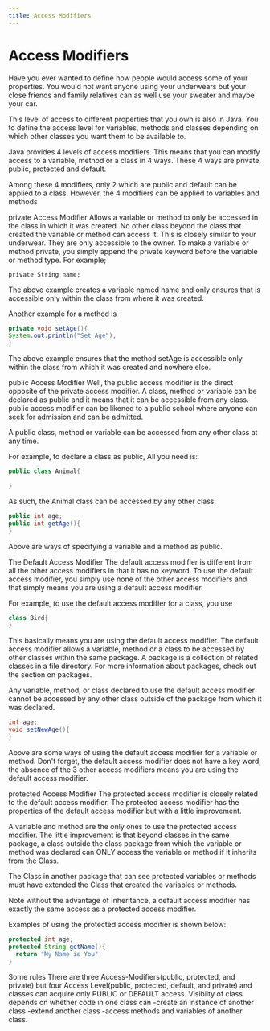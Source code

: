 ```yaml
---
title: Access Modifiers
---
```

# Access Modifiers

Have you ever wanted to define how people would access some of your properties. You would not want anyone using your underwears but your close friends and family relatives can as well use your sweater and maybe your car.

This level of access to different properties that you own is also in Java. You to define the access level for variables, methods and classes depending on which other classes you want them to be available to.

Java provides 4 levels of access modifiers. This means that you can modify access to a variable, method or a class in 4 ways. These 4 ways are private, public, protected and default.

Among these 4 modifiers, only 2 which are public and default can be applied to a class. However, the 4 modifiers can be applied to variables and methods

private Access Modifier
Allows a variable or method to only be accessed in the class in which it was created. No other class beyond the class that created the variable or method can access it. This is closely similar to your underwear. They are only accessible to the owner. To make a variable or method private, you simply append the private keyword before the variable or method type. For example;

`private String name;`
       
 The above example creates a variable named name and only ensures that is accessible only within the class from where it was created.
 
 Another example for a method is
 ```java
 private void setAge(){
 System.out.println("Set Age");
 }
 ```
 The above example ensures that the method setAge is accessible only within the class from which it was created and nowhere else.
 
 public Access Modifier
 Well, the public access modifier is the direct opposite of the private access modifier. A class, method or variable can be declared as public and it means that it can be accessible from any class. public access modifier can be likened to a public school where anyone can seek for admission and can be admitted.
 
 A public class, method or variable can be accessed from any other class at any time.
 
 For example, to declare a class as public, All you need is:
 ```java
 public class Animal{
 
 }
 ```
    
 As such, the Animal class can be accessed by any other class.
```java
public int age;
public int getAge(){
}
```
    
Above are ways of specifying a variable and a method as public.

The Default Access Modifier
The default access modifier is different from all the other access modifiers in that it has no keyword. To use the default access modifier, you simply use none of the other access modifiers and that simply means you are using a default access modifier.

For example, to use the default access modifier for a class, you use

```java
class Bird{
}
```
    
This basically means you are using the default access modifier. The default access modifier allows a variable, method or a class to be accessed by other classes within the same package. A package is a collection of related classes in a file directory. For more information about packages, check out the section on packages.

Any variable, method, or class declared to use the default access modifier cannot be accessed by any other class outside of the package from which it was declared.
```java
int age;
void setNewAge(){
}
```
    
Above are some ways of using the default access modifier for a variable or method.
Don't forget, the default access modifier does not have a key word, the absence of the 3 other access modifiers means you are using the default access modifier.

protected Access Modifier
The protected access modifier is closely related to the default access modifier. The protected access modifier has the properties of the default access modifier but with a little improvement.

A variable and method are the only ones to use the protected access modifier. The little improvement is that beyond classes in the same package, a class outside the class package from which the variable or method was declared can ONLY access the variable or method if it inherits from the Class.

The Class in another package that can see protected variables or methods must have extended the Class that created the variables or methods.

Note without the advantage of Inheritance, a default access modifier has exactly the same access as a protected access modifier.

Examples of using the protected access modifier is shown below:
```java
protected int age;
protected String getName(){
  return "My Name is You";
}
```
 Some rules
 There are three Access-Modifiers(public, protected, and private) but four Access Level(public, protected, default, and private) 
 and classes can acquire only PUBLIC or DEFAULT access.
 Visibilty of class depends on whether code in one class can
 -create an instance of another class
 -extend another class
 -access methods and variables of another class.
